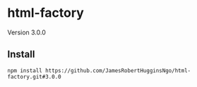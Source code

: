 # html-factory

Version 3.0.0

## Install

``` console
npm install https://github.com/JamesRobertHugginsNgo/html-factory.git#3.0.0
```
